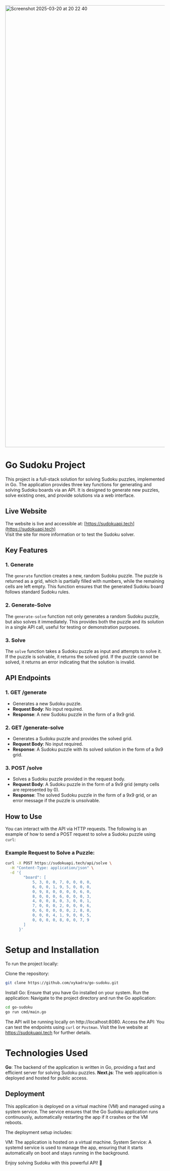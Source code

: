 
<img width="1392" alt="Screenshot 2025-03-20 at 20 22 40" src="https://github.com/user-attachments/assets/c163e2ce-e98e-43f9-880f-c3b6d869ad4b" />

# Go Sudoku Project

This project is a full-stack solution for solving Sudoku puzzles, implemented in Go. The application provides three key functions for generating and solving Sudoku boards via an API. It is designed to generate new puzzles, solve existing ones, and provide solutions via a web interface.

## Live Website

The website is live and accessible at: [https://sudokuapi.tech](https://sudokuapi.tech)  
Visit the site for more information or to test the Sudoku solver.

## Key Features

### 1. **Generate**
The `generate` function creates a new, random Sudoku puzzle. The puzzle is returned as a grid, which is partially filled with numbers, while the remaining cells are left empty. This function ensures that the generated Sudoku board follows standard Sudoku rules.

### 2. **Generate-Solve**
The `generate-solve` function not only generates a random Sudoku puzzle, but also solves it immediately. This provides both the puzzle and its solution in a single API call, useful for testing or demonstration purposes.

### 3. **Solve**
The `solve` function takes a Sudoku puzzle as input and attempts to solve it. If the puzzle is solvable, it returns the solved grid. If the puzzle cannot be solved, it returns an error indicating that the solution is invalid.

## API Endpoints

### 1. **GET /generate**
- Generates a new Sudoku puzzle.
- **Request Body**: No input required.
- **Response**: A new Sudoku puzzle in the form of a 9x9 grid.

### 2. **GET /generate-solve**
- Generates a Sudoku puzzle and provides the solved grid.
- **Request Body**: No input required.
- **Response**: A Sudoku puzzle with its solved solution in the form of a 9x9 grid.

### 3. **POST /solve**
- Solves a Sudoku puzzle provided in the request body.
- **Request Body**: A Sudoku puzzle in the form of a 9x9 grid (empty cells are represented by 0).
- **Response**: The solved Sudoku puzzle in the form of a 9x9 grid, or an error message if the puzzle is unsolvable.

## How to Use

You can interact with the API via HTTP requests. The following is an example of how to send a POST request to solve a Sudoku puzzle using `curl`:

### Example Request to Solve a Puzzle:

```bash
curl -X POST https://sudokuapi.tech/api/solve \
  -H "Content-Type: application/json" \
  -d '{
        "board": [
            5, 3, 0, 0, 7, 0, 0, 0, 0,
            6, 0, 0, 1, 9, 5, 0, 0, 0,
            0, 9, 8, 0, 0, 0, 0, 6, 0,
            8, 0, 0, 0, 6, 0, 0, 0, 3,
            4, 0, 0, 8, 0, 3, 0, 0, 1,
            7, 0, 0, 0, 2, 0, 0, 0, 6,
            0, 6, 0, 0, 0, 0, 2, 8, 0,
            0, 0, 0, 4, 1, 9, 0, 0, 5,
            0, 0, 0, 0, 8, 0, 0, 7, 9
        ]
      }'
```

# Setup and Installation

To run the project locally:

Clone the repository:
```bash 
git clone https://github.com/xykadra/go-sudoku.git
```

Install Go: Ensure that you have Go installed on your system. 
Run the application:
Navigate to the project directory and run the Go application:
```bash
cd go-sudoku
go run cmd/main.go
```

The API will be running locally on http://localhost:8080.
Access the API:
You can test the endpoints using `curl` or `Postman`.
Visit the live website at https://sudokuapi.tech for further details.

# Technologies Used

**Go**: The backend of the application is written in Go, providing a fast and efficient server for solving Sudoku puzzles.
**Next.js**: The web application is deployed and hosted for public access.

## Deployment

This application is deployed on a virtual machine (VM) and managed using a system service. The service ensures that the Go Sudoku application runs continuously, automatically restarting the app if it crashes or the VM reboots.

The deployment setup includes:

VM: The application is hosted on a virtual machine.
System Service: A systemd service is used to manage the app, ensuring that it starts automatically on boot and stays running in the background.


Enjoy solving Sudoku with this powerful API! 🎉
